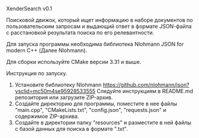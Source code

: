 XenderSearch v0.1

Поисковой движок, который ищет информацию в наборе документов по пользовательским запросам и выдающий ответ в формате JSON-файла с расстановкой результата поиска по его релевантности.

Для запуска программы необходима библиотека Nlohmann JSON for modern C++ (Далее Nlohmann).

Для сборки используйте CMake версии 3.31 и выше.

Инструкция по запуску.

1) Установите библиотеку Nlohmann
   https://github.com/nlohmann/json?ysclid=mc50m4se95928533555
   Следуйте инструкциям в README.md репозитория или загрузите ZIP-архив.
2) Создайте директорию для программы, поместите в нее файлы "main.cpp", "CMakeLists.txt", "config.json", "requests.json" и содержимое ZIP-архива.
3) Создайте в директории папку "resources" и разместите в ней файлы с базой данных для поиска в формате ".txt".

